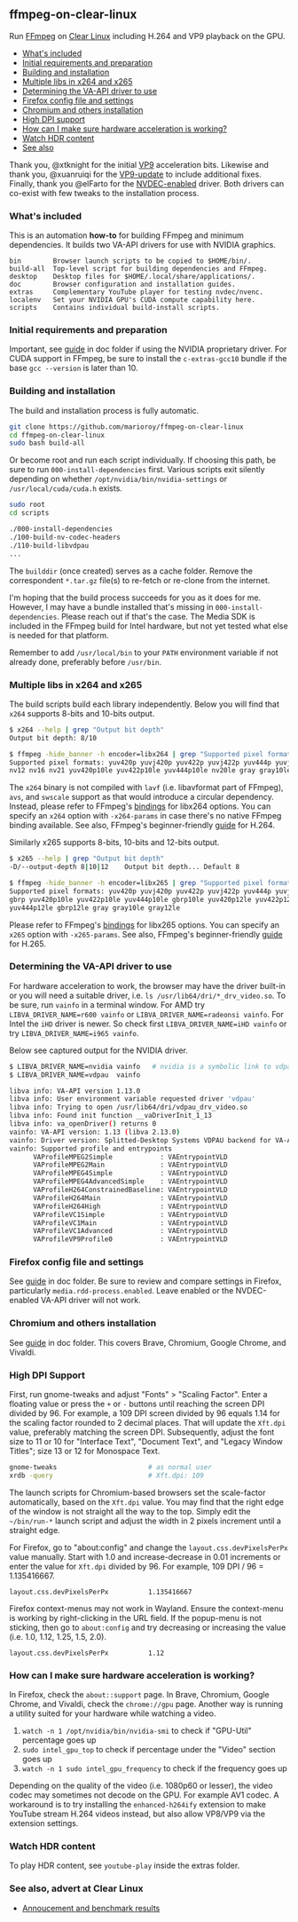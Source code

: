 ## ffmpeg-on-clear-linux

Run [FFmpeg](https://ffmpeg.org/) on [Clear Linux](https://clearlinux.org/) including H.264 and VP9 playback on the GPU.

* [What's included](#whats-included)
* [Initial requirements and preparation](#requirements)
* [Building and installation](#building)
* [Multiple libs in x264 and x265](#multiple-libs)
* [Determining the VA-API driver to use](#va-api-driver)
* [Firefox config file and settings](#firefox)
* [Chromium and others installation](#chromium-and-others)
* [High DPI support](#high-dpi-support)
* [How can I make sure hardware acceleration is working?](#verify-acceleration)
* [Watch HDR content](#watch-hdr-content)
* [See also](#advert)

Thank you, @xtknight for the initial [VP9](https://github.com/xtknight/vdpau-va-driver-vp9) acceleration bits. Likewise and thank you, @xuanruiqi for the [VP9-update](https://github.com/xuanruiqi/vdpau-va-driver-vp9) to include additional fixes. Finally, thank you @elFarto for the [NVDEC-enabled](https://github.com/elFarto/nvidia-vaapi-driver) driver. Both drivers can co-exist with few tweaks to the installation process.

### <a id="whats-included">What's included

This is an automation **how-to** for building FFmpeg and minimum dependencies. It builds two VA-API drivers for use with NVIDIA graphics.

```text
bin        Browser launch scripts to be copied to $HOME/bin/.
build-all  Top-level script for building dependencies and FFmpeg.
desktop    Desktop files for $HOME/.local/share/applications/.
doc        Browser configuration and installation guides.
extras     Complementary YouTube player for testing nvdec/nvenc.
localenv   Set your NVIDIA GPU's CUDA compute capability here.
scripts    Contains individual build-install scripts.
```

### <a id="requirements">Initial requirements and preparation

Important, see [guide](doc/NV-Requirements-And-Preparation.md) in doc folder if using the NVIDIA proprietary driver. For CUDA support in FFmpeg, be sure to install the `c-extras-gcc10` bundle if the base `gcc --version` is later than 10.

### <a id="building">Building and installation

The build and installation process is fully automatic.

```bash
git clone https://github.com/marioroy/ffmpeg-on-clear-linux
cd ffmpeg-on-clear-linux
sudo bash build-all
```

Or become root and run each script individually. If choosing this path, be sure to run `000-install-dependencies` first. Various scripts exit silently depending on whether `/opt/nvidia/bin/nvidia-settings` or `/usr/local/cuda/cuda.h` exists.

```bash
sudo root
cd scripts

./000-install-dependencies
./100-build-nv-codec-headers
./110-build-libvdpau
...
```

The `builddir` (once created) serves as a cache folder. Remove the correspondent `*.tar.gz` file(s) to re-fetch or re-clone from the internet.

I'm hoping that the build process succeeds for you as it does for me. However, I may have a bundle installed that's missing in `000-install-dependencies`. Please reach out if that's the case. The Media SDK is included in the FFmpeg build for Intel hardware, but not yet tested what else is needed for that platform.

Remember to add `/usr/local/bin` to your `PATH` environment variable if not already done, preferably before `/usr/bin`.

### <a id="multiple-libs">Multiple libs in x264 and x265

The build scripts build each library independently. Below you will find that `x264` supports 8-bits and 10-bits output.

```bash
$ x264 --help | grep "Output bit depth"
Output bit depth: 8/10

$ ffmpeg -hide_banner -h encoder=libx264 | grep "Supported pixel formats"
Supported pixel formats: yuv420p yuvj420p yuv422p yuvj422p yuv444p yuvj444p
nv12 nv16 nv21 yuv420p10le yuv422p10le yuv444p10le nv20le gray gray10le
```

The `x264` binary is not compiled with `lavf` (i.e. libavformat part of FFmpeg), `avs`, and `swscale` support as that would introduce a circular dependency. Instead, please refer to FFmpeg's [bindings](https://ffmpeg.org/ffmpeg-all.html#libx264_002c-libx264rgb) for libx264 options. You can specify an `x264` option with `-x264-params` in case there's no native FFmpeg binding available. See also, FFmpeg's beginner-friendly [guide](https://trac.ffmpeg.org/wiki/Encode/H.264) for H.264.

Similarly x265 supports 8-bits, 10-bits and 12-bits output.

```bash
$ x265 --help | grep "Output bit depth"
-D/--output-depth 8|10|12    Output bit depth... Default 8

$ ffmpeg -hide_banner -h encoder=libx265 | grep "Supported pixel formats"
Supported pixel formats: yuv420p yuvj420p yuv422p yuvj422p yuv444p yuvj444p
gbrp yuv420p10le yuv422p10le yuv444p10le gbrp10le yuv420p12le yuv422p12le
yuv444p12le gbrp12le gray gray10le gray12le
```

Please refer to FFmpeg's [bindings](https://ffmpeg.org/ffmpeg-all.html#libx265) for libx265 options. You can specify an `x265` option with `-x265-params`. See also, FFmpeg's beginner-friendly [guide](https://trac.ffmpeg.org/wiki/Encode/H.265) for H.265.

### <a id="va-api-driver">Determining the VA-API driver to use

For hardware acceleration to work, the browser may have the driver built-in or you will need a suitable driver, i.e. `ls /usr/lib64/dri/*_drv_video.so`. To be sure, run `vainfo` in a terminal window. For AMD try `LIBVA_DRIVER_NAME=r600 vainfo` or `LIBVA_DRIVER_NAME=radeonsi vainfo`. For Intel the `iHD` driver is newer. So check first `LIBVA_DRIVER_NAME=iHD vainfo` or try `LIBVA_DRIVER_NAME=i965 vainfo`.

Below see captured output for the NVIDIA driver.

```bash
$ LIBVA_DRIVER_NAME=nvidia vainfo   # nvidia is a symbolic link to vdpau
$ LIBVA_DRIVER_NAME=vdpau  vainfo

libva info: VA-API version 1.13.0
libva info: User environment variable requested driver 'vdpau'
libva info: Trying to open /usr/lib64/dri/vdpau_drv_video.so
libva info: Found init function __vaDriverInit_1_13
libva info: va_openDriver() returns 0
vainfo: VA-API version: 1.13 (libva 2.13.0)
vainfo: Driver version: Splitted-Desktop Systems VDPAU backend for VA-API - 0.7.4
vainfo: Supported profile and entrypoints
      VAProfileMPEG2Simple            : VAEntrypointVLD
      VAProfileMPEG2Main              : VAEntrypointVLD
      VAProfileMPEG4Simple            : VAEntrypointVLD
      VAProfileMPEG4AdvancedSimple    : VAEntrypointVLD
      VAProfileH264ConstrainedBaseline: VAEntrypointVLD
      VAProfileH264Main               : VAEntrypointVLD
      VAProfileH264High               : VAEntrypointVLD
      VAProfileVC1Simple              : VAEntrypointVLD
      VAProfileVC1Main                : VAEntrypointVLD
      VAProfileVC1Advanced            : VAEntrypointVLD
      VAProfileVP9Profile0            : VAEntrypointVLD
```

### <a id="firefox">Firefox config file and settings

See [guide](doc/Firefox-Config-File-And-Settings.md) in doc folder. Be sure to review and compare settings in Firefox, particularly `media.rdd-process.enabled`. Leave enabled or the NVDEC-enabled VA-API driver will not work.

### <a id="chromium-and-others">Chromium and others installation

See [guide](doc/Chromium-And-Others-Installation.md) in doc folder. This covers Brave, Chromium, Google Chrome, and Vivaldi.

### <a id="high-dpi-support">High DPI Support

First, run gnome-tweaks and adjust "Fonts" > "Scaling Factor". Enter a floating value or press the `+` or `-` buttons until reaching the screen DPI divided by 96. For example, a 109 DPI screen divided by 96 equals 1.14 for the scaling factor rounded to 2 decimal places. That will update the `Xft.dpi` value, preferably matching the screen DPI. Subsequently, adjust the font size to 11 or 10 for "Interface Text", "Document Text", and "Legacy Window Titles"; size 13 or 12 for Monospace Text.

```bash
gnome-tweaks                       # as normal user
xrdb -query                        # Xft.dpi: 109
```

The launch scripts for Chromium-based browsers set the scale-factor automatically, based on the `Xft.dpi` value. You may find that the right edge of the window is not straight all the way to the top. Simply edit the `~/bin/run-*` launch script and adjust the width in 2 pixels increment until a straight edge.

For Firefox, go to "about:config" and change the `layout.css.devPixelsPerPx` value manually. Start with 1.0 and increase-decrease in 0.01 increments or enter the value for `Xft.dpi` divided by 96. For example, 109 DPI / 96 = 1.135416667.

```text
layout.css.devPixelsPerPx          1.135416667
```

Firefox context-menus may not work in Wayland. Ensure the context-menu is working by right-clicking in the URL field. If the popup-menu is not sticking, then go to `about:config` and try decreasing or increasing the value (i.e. 1.0, 1.12, 1.25, 1.5, 2.0).

```text
layout.css.devPixelsPerPx          1.12
```

### <a id="verify-acceleration">How can I make sure hardware acceleration is working?

In Firefox, check the `about::support` page. In Brave, Chromium, Google Chrome, and Vivaldi, check the `chrome://gpu` page. Another way is running a utility suited for your hardware while watching a video.

1. `watch -n 1 /opt/nvidia/bin/nvidia-smi` to check if "GPU-Util" percentage goes up
2. `sudo intel_gpu_top` to check if percentage under the "Video" section goes up
3. `watch -n 1 sudo intel_gpu_frequency` to check if the frequency goes up

Depending on the quality of the video (i.e. 1080p60 or lesser), the video codec may sometimes not decode on the GPU. For example AV1 codec. A workaround is to try installing the `enhanced-h264ify` extension to make YouTube stream H.264 videos instead, but also allow VP8/VP9 via the extension settings.

### <a id="watch-hdr-content">Watch HDR content

To play HDR content, see `youtube-play` inside the extras folder.

### <a id="advert">See also, advert at Clear Linux

* [Annoucement and benchmark results](https://community.clearlinux.org/t/ffmpeg-supporting-h-264-and-vp9-hardware-acceleration-in-firefox/6148)

